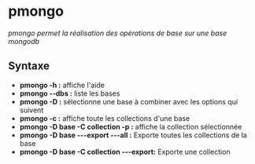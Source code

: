 # pmongo

*pmongo permet la réalisation des opérations de base sur une base mongodb*

## Syntaxe
* **pmongo -h :** affiche l'aide
* **pmongo --dbs :** liste les bases
* **pmongo -D :** sélectionne une base à combiner avec les options qui suivent
* **pmongo -c :** affiche toute les collections d'une base
* **pmongo -D base -C collection -p :** affiche la collection sélectionnée
* **pmongo -D base ---export ---all :** Exporte toutes les collections de la base
* **pmongo -D base -C collection ---export:** Exporte une collection
